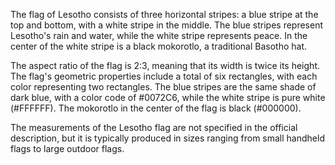 The flag of Lesotho consists of three horizontal stripes: a blue stripe at the top and bottom, with a white stripe in the middle. The blue stripes represent Lesotho's rain and water, while the white stripe represents peace. In the center of the white stripe is a black mokorotlo, a traditional Basotho hat. 

The aspect ratio of the flag is 2:3, meaning that its width is twice its height. The flag's geometric properties include a total of six rectangles, with each color representing two rectangles. The blue stripes are the same shade of dark blue, with a color code of #0072C6, while the white stripe is pure white (#FFFFFF). The mokorotlo in the center of the flag is black (#000000).

The measurements of the Lesotho flag are not specified in the official description, but it is typically produced in sizes ranging from small handheld flags to large outdoor flags.